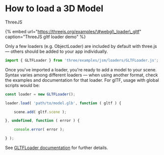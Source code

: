 # How to load a 3D Model

ThreeJS

{% embed url="https://threejs.org/examples/\#webgl\_loader\_gltf" caption="ThreeJS gltf loader demo" %}

Only a few loaders \(e.g. ObjectLoader\) are included by default with three.js — others should be added to your app individually.

```typescript
import { GLTFLoader } from 'three/examples/jsm/loaders/GLTFLoader.js';
```

Once you've imported a loader, you're ready to add a model to your scene. Syntax varies among different loaders — when using another format, check the examples and documentation for that loader. For glTF, usage with global scripts would be:

```typescript
const loader = new GLTFLoader();

loader.load( 'path/to/model.glb', function ( gltf ) {

	scene.add( gltf.scene );

}, undefined, function ( error ) {

	console.error( error );

} );
```

See [GLTFLoader documentation](https://threejs.org/docs/index.html#examples/en/loaders/GLTFLoader) for further details.

